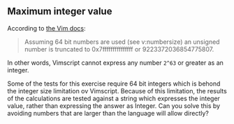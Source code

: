 ## Maximum integer value

According to [the Vim docs][number]:

> Assuming 64 bit numbers are used (see v:numbersize) an unsigned number is truncated to 0x7fffffffffffffff or 9223372036854775807.

In other words, Vimscript cannot express any number `2^63` or greater as an integer.

Some of the tests for this exercise require 64 bit integers which is behond the integer size limitation ov Vimscript.
Because of this limitation, the results of the calculations are tested against a string which expresses the integer value, rather than expressing the answer as Integer.
Can you solve this by avoiding numbers that are larger than the language will allow directly?

[number]: https://vimhelp.org/eval.txt.html#expr-number
